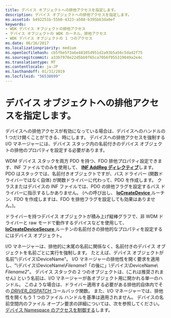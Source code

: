 ```yaml
---
title: デバイス オブジェクトへの排他アクセスを指定します。
description: デバイス オブジェクトへの排他アクセスを指定します。
ms.assetid: b492251b-55b0-4323-a508-b395bb3da0ef
keywords:
- WDK デバイス オブジェクトの排他アクセス
- デバイス オブジェクトの WDK カーネル、排他アクセス
- WDK デバイス オブジェクトの 1 つのアクセス
ms.date: 06/16/2017
ms.localizationpriority: medium
ms.openlocfilehash: cb5fbe5f3a6e48105d951d2a93b5a56c5dad2f75
ms.sourcegitcommit: a33b7978e22d5bb9f65ca7056f955319049a2e4c
ms.translationtype: MT
ms.contentlocale: ja-JP
ms.lasthandoff: 01/31/2019
ms.locfileid: "56538699"
---
```

# <a name="specifying-exclusive-access-to-device-objects"></a>デバイス オブジェクトへの排他アクセスを指定します。





デバイスへの排他アクセスが有効になっている場合は、デバイスへのハンドルの 1 つだけ開くことができる、時にします。 デバイスへの排他アクセスを強制する I/O マネージャーには、デバイス スタック内の名前付きのデバイス オブジェクトの排他のプロパティを設定する必要があります。

WDM デバイス スタックを両方 PDO を持つ、FDO 排他プロパティ設定できます、INF ファイルでのみを使用して、 [ **INF AddReg ディレクティブ**](https://msdn.microsoft.com/library/windows/hardware/ff546320)します。 PDO はスタックでは、名前付きオブジェクトですが、バス ドライバー (関数ドライバーではなく自体) が関数ドライバーに代わって、PDO を作成します。 クラスまたはデバイスの INF ファイルでは、PDO の排他フラグを設定するバス ドライバーに指示するしかありません。 (への呼び出し、 [ **IoCreateDevice** ](https://msdn.microsoft.com/library/windows/hardware/ff548397)ルーチン、FDO を作成しますは、FDO を排他フラグを設定しても効果はありません。)。

ドライバーを持つデバイス オブジェクトが積み上げ縦棒グラフで、非 WDM ドライバーと raw モードで動作するデバイスなどを使用して、 [ **IoCreateDeviceSecure** ](https://msdn.microsoft.com/library/windows/hardware/ff548407)ルーチンの名前付きの排他的なプロパティを設定するにはデバイス オブジェクト。

I/O マネージャーは、排他的に末尾の名前に関係なく、名前付きのデバイス オブジェクトを名前ごとに実行を強制します。 たとえば、デバイス オブジェクトが名前"\\デバイス\\DeviceName"。 I/O マネージャーの排他性を開く要求を適用し、"\\デバイス\\DeviceName\\*Filename1*「の後に」\\デバイス\\DeviceName\\ *Filename2*"。 デバイス スタックの 2 つのオブジェクトは、(これは推奨されません) という名前は、I/O マネージャーが各オブジェクト用に開かれる単一のハンドル。 このような場合は、ドライバー適用する必要がある排他的自体内でその[ *DRIVER_DISPATCH* ](https://docs.microsoft.com/windows-hardware/drivers/ddi/content/wdm/nc-wdm-driver_dispatch)コールバック関数。 また、I/O マネージャーでは、排他性を開くもう 1 つのファイル ハンドルを基準は適用されません。 デバイスの名前空間内のファイル オープン要求の詳細については、次を参照してください。[デバイス Namespace のアクセスを制御する](controlling-device-namespace-access.md)します。

 

 




